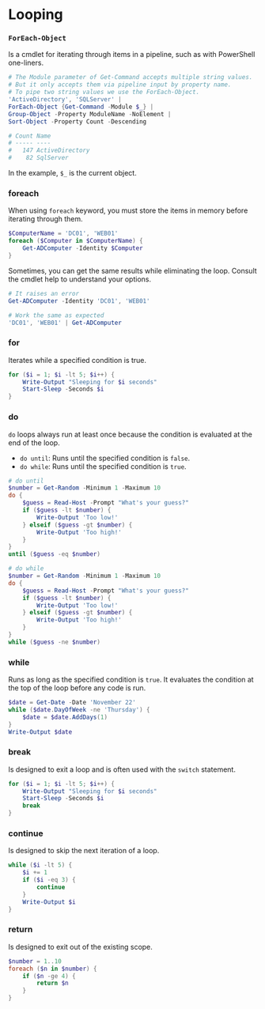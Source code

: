 # Looping
### `ForEach-Object`
Is a cmdlet for iterating through items in a pipeline, such as with PowerShell one-liners.
```powershell
# The Module parameter of Get-Command accepts multiple string values.
# But it only accepts them via pipeline input by property name.
# To pipe two string values we use the ForEach-Object.
'ActiveDirectory', 'SQLServer' |
ForEach-Object {Get-Command -Module $_} |
Group-Object -Property ModuleName -NoElement |
Sort-Object -Property Count -Descending

# Count Name
# ----- ----
#   147 ActiveDirectory
#    82 SqlServer
```

In the example, `$_` is the current object.
### foreach
When using `foreach` keyword, you must store the items in memory before iterating through them.
```powershell
$ComputerName = 'DC01', 'WEB01'
foreach ($Computer in $ComputerName) {
	Get-ADComputer -Identity $Computer
}

```
Sometimes, you can get the same results while eliminating the loop. Consult the cmdlet help to understand your options.
```powershell
# It raises an error
Get-ADComputer -Identity 'DC01', 'WEB01'

# Work the same as expected
'DC01', 'WEB01' | Get-ADComputer
```
### for
Iterates while a specified condition is true.
```powershell
for ($i = 1; $i -lt 5; $i++) {
	Write-Output "Sleeping for $i seconds"
	Start-Sleep -Seconds $i
}
```
### do
`do` loops always run at least once because the condition is evaluated at the end of the loop.
- `do until`: Runs until the specified condition is `false`.
- `do while`: Runs until the specified condition is `true`.
```powershell
# do until
$number = Get-Random -Minimum 1 -Maximum 10
do {
	$guess = Read-Host -Prompt "What's your guess?"
	if ($guess -lt $number) {
		Write-Output 'Too low!'
	} elseif ($guess -gt $number) {
		Write-Output 'Too high!'
	}
}
until ($guess -eq $number)

# do while
$number = Get-Random -Minimum 1 -Maximum 10
do {
	$guess = Read-Host -Prompt "What's your guess?"
	if ($guess -lt $number) {
		Write-Output 'Too low!'
	} elseif ($guess -gt $number) {
		Write-Output 'Too high!'
	}
}
while ($guess -ne $number)
```
### while
Runs as long as the specified condition is `true`. It evaluates the condition at the top of the loop before any code is run.
```powershell
$date = Get-Date -Date 'November 22'
while ($date.DayOfWeek -ne 'Thursday') {
	$date = $date.AddDays(1)
}
Write-Output $date
```
### break
Is designed to exit a loop and is often used with the `switch` statement.
```powershell
for ($i = 1; $i -lt 5; $i++) {
	Write-Output "Sleeping for $i seconds"
	Start-Sleep -Seconds $i
	break
}
```
### continue
Is designed to skip the next iteration of a loop.
```powershell
while ($i -lt 5) {
	$i += 1
	if ($i -eq 3) {
		continue
	}
	Write-Output $i
}
```
### return
Is designed to exit out of the existing scope.
```powershell
$number = 1..10
foreach ($n in $number) {
	if ($n -ge 4) {
		return $n
	}
}
```